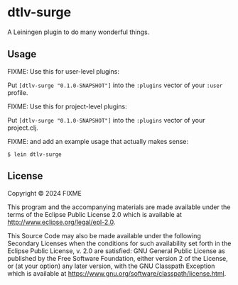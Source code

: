 # dtlv-surge

A Leiningen plugin to do many wonderful things.

## Usage

FIXME: Use this for user-level plugins:

Put `[dtlv-surge "0.1.0-SNAPSHOT"]` into the `:plugins` vector of your `:user`
profile.

FIXME: Use this for project-level plugins:

Put `[dtlv-surge "0.1.0-SNAPSHOT"]` into the `:plugins` vector of your project.clj.

FIXME: and add an example usage that actually makes sense:

    $ lein dtlv-surge

## License

Copyright © 2024 FIXME

This program and the accompanying materials are made available under the
terms of the Eclipse Public License 2.0 which is available at
http://www.eclipse.org/legal/epl-2.0.

This Source Code may also be made available under the following Secondary
Licenses when the conditions for such availability set forth in the Eclipse
Public License, v. 2.0 are satisfied: GNU General Public License as published by
the Free Software Foundation, either version 2 of the License, or (at your
option) any later version, with the GNU Classpath Exception which is available
at https://www.gnu.org/software/classpath/license.html.
